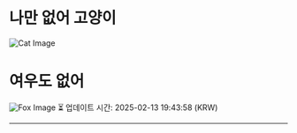
# 나만 없어 고양이

![Cat Image](https://cdn2.thecatapi.com/images/1i2.jpg)

# 여우도 없어
![Fox Image](https://randomfox.ca/images/123.jpg)
⏳ 업데이트 시간: 2025-02-13 19:43:58 (KRW)

---
